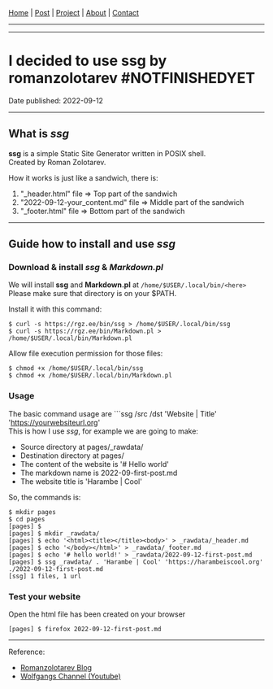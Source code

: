 <nav>
<a href="../index.html">Home</a>
|
<a href="../post.html">Post</a>
|
<a href="../project.html">Project</a>
|
<a href="../about.html">About</a>
|
<a href="../contact.html">Contact</a>
</nav>
</header>
<hr><hr>
<main>
<!-- Your Content Start After This Line -->


# I decided to use ssg by romanzolotarev #NOTFINISHEDYET

Date published: 2022-09-12

---

## What is *ssg*

**ssg** is a simple Static Site Generator written in POSIX shell.  
Created by Roman Zolotarev.  

How it works is just like a sandwich, there is:  

1. "_header.html" file 			=> Top part of the sandwich  
2. "2022-09-12-your_content.md" file 	=> Middle part of the sandwich  
3. "_footer.html" file 			=> Bottom part of the sandwich  

---

## Guide how to install and use *ssg*  

### Download & install *ssg* & *Markdown.pl*  

We will install **ssg** and **Markdown.pl** at ```/home/$USER/.local/bin/<here>```  
Please make sure that directory is on your $PATH.  

Install it with this command:  

```  
$ curl -s https://rgz.ee/bin/ssg > /home/$USER/.local/bin/ssg  
$ curl -s https://rgz.ee/bin/Markdown.pl > /home/$USER/.local/bin/Markdown.pl  
```

Allow file execution permission for those files:  

```  
$ chmod +x /home/$USER/.local/bin/ssg  
$ chmod +x /home/$USER/.local/bin/Markdown.pl  
```

### Usage  

The basic command usage are ```ssg /src /dst 'Website | Title' 'https://yourwebsiteurl.org'  
This is how I use *ssg*, for example we are going to make:

* Source directory at pages/_rawdata/
* Destination directory at pages/
* The content of the website is '# Hello world'
* The markdown name is 2022-09-first-post.md
* The website title is 'Harambe | Cool'

So, the commands is:

```
$ mkdir pages 
$ cd pages
[pages] $ 
[pages] $ mkdir _rawdata/
[pages] $ echo '<html><title></title><body>' > _rawdata/_header.md
[pages] $ echo '</body></html>' > _rawdata/_footer.md
[pages] $ echo '# hello world!' > _rawdata/2022-09-12-first-post.md
[pages] $ ssg _rawdata/ . 'Harambe | Cool' 'https://harambeiscool.org'
./2022-09-12-first-post.md
[ssg] 1 files, 1 url
```

### Test your website
 
Open the html file has been created on your browser

```
[pages] $ firefox 2022-09-12-first-post.md
```
---

Reference:  
* [Romanzolotarev Blog](https://romanzolotarev.com/ssg.html)  
* [Wolfgangs Channel (Youtube)](https://www.youtube.com/watch?v=N_ttw2Dihn8)  
